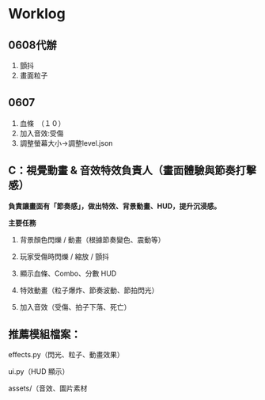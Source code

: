 # Worklog
## 0608代辦
1. 顫抖
2. 畫面粒子

## 0607　
1. 血條　（１０）
2. 加入音效:受傷
3. 調整螢幕大小->調整level.json

## C：視覺動畫 & 音效特效負責人（畫面體驗與節奏打擊感）

**負責讓畫面有「節奏感」，做出特效、背景動畫、HUD，提升沉浸感。**

**主要任務**
1. 背景顏色閃爍 / 動畫（根據節奏變色、震動等）

2. 玩家受傷時閃爍 / 縮放 / 顫抖

3. 顯示血條、Combo、分數 HUD

4. 特效動畫（粒子爆炸、節奏波動、節拍閃光）

5. 加入音效（受傷、拍子下落、死亡）

## 推薦模組檔案：

effects.py（閃光、粒子、動畫效果）

ui.py（HUD 顯示）

assets/（音效、圖片素材